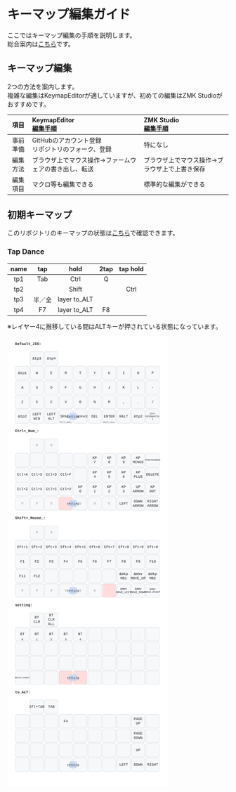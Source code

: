 # キーマップ編集ガイド  

ここではキーマップ編集の手順を説明します。  
総合案内は[こちら](https://github.com/nazuna293/Enigma_01)です。

## キーマップ編集  

2つの方法を案内します。  
複雑な編集はKeymapEditorが適していますが、初めての編集はZMK Studioがおすすめです。  

|項目|KeymapEditor<br>[編集手順](docs/KeymapEditor.md)|ZMK Studio<br>[編集手順](docs/ZMK_Studio.md)|  
|:-:|:-|:-|  
|事前準備|GitHubのアカウント登録<br>リポジトリのフォーク、登録|特になし|  
|編集方法|ブラウザ上でマウス操作→ファームウェアの書き出し、転送|ブラウザ上でマウス操作→ブラウザ上で上書き保存|  
|編集項目| マクロ等も編集できる|標準的な編集ができる|  

## 初期キーマップ
このリポジトリのキーマップの状態は[こちら](docs/keymap.md)で確認できます。

### Tap Dance
|name|tap|hold|2tap|tap hold|
|:-:|:-:|:-:|:-:|:-:|
|tp1|Tab|Ctrl|Q||
|tp2||Shift||Ctrl|
|tp3|半／全|layer to_ALT|||
|tp4|F7|layer to_ALT|F8||

※レイヤー4に推移している間はALTキーが押されている状態になっています。

![](https://raw.githubusercontent.com/nazuna293/zmk-keyboard-Enigma_01/main/keymap-drawer/Enigma_01_a.svg)
